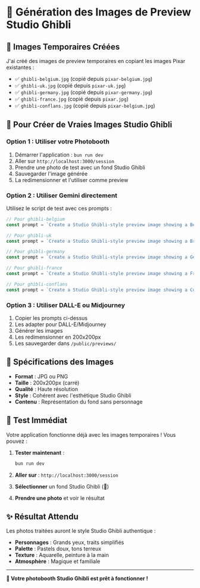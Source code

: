# 🎨 Génération des Images de Preview Studio Ghibli

## 📸 **Images Temporaires Créées**

J'ai créé des images de preview temporaires en copiant les images Pixar existantes :

- ✅ `ghibli-belgium.jpg` (copié depuis `pixar-belgium.jpg`)
- ✅ `ghibli-uk.jpg` (copié depuis `pixar-uk.jpg`)
- ✅ `ghibli-germany.jpg` (copié depuis `pixar-germany.jpg`)
- ✅ `ghibli-france.jpg` (copié depuis `pixar.jpg`)
- ✅ `ghibli-conflans.jpg` (copié depuis `pixar-belgium.jpg`)

## 🎯 **Pour Créer de Vraies Images Studio Ghibli**

### **Option 1 : Utiliser votre Photobooth**
1. Démarrer l'application : `bun run dev`
2. Aller sur `http://localhost:3000/session`
3. Prendre une photo de test avec un fond Studio Ghibli
4. Sauvegarder l'image générée
5. La redimensionner et l'utiliser comme preview

### **Option 2 : Utiliser Gemini directement**
Utilisez le script de test avec ces prompts :

```javascript
// Pour ghibli-belgium
const prompt = `Create a Studio Ghibli-style preview image showing a Belgian celebration scene with the Belgian flag (black, yellow, red vertical stripes), golden Belgian waffles with whipped cream, Belgian beer with foam, Belgian chocolate truffles, Belgian fries, and the Atomium structure in the background. Use the characteristic Ghibli color palette with soft pastels, warm earth tones, and gentle watercolor-like textures. The scene should look like it could be from a Studio Ghibli movie celebrating Belgian culture.`

// Pour ghibli-uk
const prompt = `Create a Studio Ghibli-style preview image showing a British celebration scene with the Union Jack flag (red, white, blue), traditional British elements like Big Ben clock tower, red double-decker bus, black taxi cab, British tea service with scones and jam, fish and chips, and London landmarks in the background. Use the characteristic Ghibli color palette with soft pastels, muted greens, and gentle watercolor-like textures.`

// Pour ghibli-germany
const prompt = `Create a Studio Ghibli-style preview image showing a German Oktoberfest celebration scene with the German flag (black, red, yellow horizontal stripes), traditional German elements like beer steins with foam, pretzels, bratwurst sausages, sauerkraut, German beer hall with wooden tables, lederhosen and dirndl clothing elements, and Bavarian architecture in the background. Use the characteristic Ghibli color palette with soft pastels, warm earth tones, and gentle watercolor-like textures.`

// Pour ghibli-france
const prompt = `Create a Studio Ghibli-style preview image showing a French celebration scene with the French flag (blue, white, red vertical stripes), traditional French elements like croissants, baguettes, French wine, cheese platter, the Eiffel Tower, French café with outdoor seating, and Parisian architecture in the background. Use the characteristic Ghibli color palette with soft pastels, warm earth tones, and gentle watercolor-like textures.`

// Pour ghibli-conflans
const prompt = `Create a Studio Ghibli-style preview image showing a Conflans Sainte Honorine celebration scene with the French flag (blue, white, red vertical stripes), traditional French elements like the historic church of Saint Honorine, the Seine river with boats, French pastries, local specialties, charming riverside houses, and the peaceful atmosphere of this historic French town in the background. Use the characteristic Ghibli color palette with soft pastels, warm earth tones, and gentle watercolor-like textures.`
```

### **Option 3 : Utiliser DALL-E ou Midjourney**
1. Copier les prompts ci-dessus
2. Les adapter pour DALL-E/Midjourney
3. Générer les images
4. Les redimensionner en 200x200px
5. Les sauvegarder dans `/public/previews/`

## 📐 **Spécifications des Images**

- **Format** : JPG ou PNG
- **Taille** : 200x200px (carré)
- **Qualité** : Haute résolution
- **Style** : Cohérent avec l'esthétique Studio Ghibli
- **Contenu** : Représentation du fond sans personnage

## 🚀 **Test Immédiat**

Votre application fonctionne déjà avec les images temporaires ! Vous pouvez :

1. **Tester maintenant** :
   ```bash
   bun run dev
   ```

2. **Aller sur** : `http://localhost:3000/session`

3. **Sélectionner** un fond Studio Ghibli (🎨)

4. **Prendre une photo** et voir le résultat

## ✨ **Résultat Attendu**

Les photos traitées auront le style Studio Ghibli authentique :
- **Personnages** : Grands yeux, traits simplifiés
- **Palette** : Pastels doux, tons terreux
- **Texture** : Aquarelle, peinture à la main
- **Atmosphère** : Magique et familiale

---

**🎉 Votre photobooth Studio Ghibli est prêt à fonctionner !**
